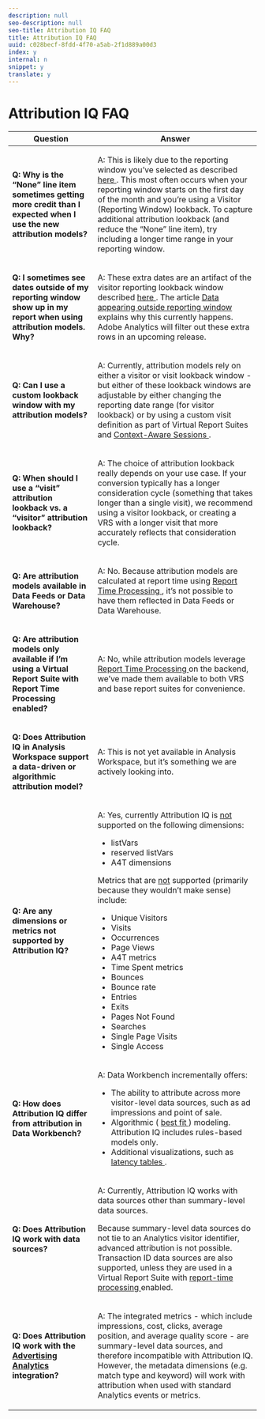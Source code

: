 ```yaml
---
description: null
seo-description: null
seo-title: Attribution IQ FAQ
title: Attribution IQ FAQ
uuid: c028becf-8fdd-4f70-a5ab-2f1d889a00d3
index: y
internal: n
snippet: y
translate: y
---
```


# Attribution IQ FAQ


<table id="table_590341C2F0DA4511ADEFDC1DB49CD248"> 
 <thead> 
  <tr> 
   <th colname="col1" class="entry"> Question </th> 
   <th colname="col2" class="entry"> Answer </th> 
  </tr> 
 </thead>
 <tbody> 
  <tr> 
   <td colname="col1"> <p><b>Q: Why is the “None” line item sometimes getting more credit than I expected when I use the new attribution models?</b> </p> </td> 
   <td colname="col2"> <p>A: This is likely due to the reporting window you’ve selected as described <a href="../../analysis_workspace_bucket/attribution.md#section_BC71DA030E45487AA3C3F6ED247A3C4A" format="dita" scope="local"> here </a>. This most often occurs when your reporting window starts on the first day of the month and you’re using a Visitor (Reporting Window) lookback. To capture additional attribution lookback (and reduce the “None” line item), try including a longer time range in your reporting window. </p> </td> 
  </tr> 
  <tr> 
   <td colname="col1"> <p><b>Q: I sometimes see dates outside of my reporting window show up in my report when using attribution models. Why?</b> </p> </td> 
   <td colname="col2"> <p>A: These extra dates are an artifact of the visitor reporting lookback window described <a href="attribution_iq.md#section_A2782BB64171431EB370CDCD4AD8030D" format="dita" scope="local"> here </a>. The article <a href="https://helpx.adobe.com/analytics/kb/data-appearing-outside-reporting-window.html" format="html" scope="external"> Data appearing outside reporting window </a> explains why this currently happens. Adobe Analytics will filter out these extra rows in an upcoming release. </p> </td> 
  </tr> 
  <tr> 
   <td colname="col1"> <p><b>Q: Can I use a custom lookback window with my attribution models?</b> </p> </td> 
   <td colname="col2"> <p>A: Currently, attribution models rely on either a visitor or visit lookback window - but either of these lookback windows are adjustable by either changing the reporting date range (for visitor lookback) or by using a custom visit definition as part of Virtual Report Suites and <a href="https://marketing.adobe.com/resources/help/en_US/reference/vrs-mobile-visit-processing.html" format="html" scope="external"> Context-Aware Sessions </a>. </p> </td> 
  </tr> 
  <tr> 
   <td colname="col1"> <p><b>Q: When should I use a “visit” attribution lookback vs. a “visitor” attribution lookback?</b> </p> </td> 
   <td colname="col2"> <p>A: The choice of attribution lookback really depends on your use case. If your conversion typically has a longer consideration cycle (something that takes longer than a single visit), we recommend using a visitor lookback, or creating a VRS with a longer visit that more accurately reflects that consideration cycle. </p> </td> 
  </tr> 
  <tr> 
   <td colname="col1"> <p><b>Q: Are attribution models available in Data Feeds or Data Warehouse?</b> </p> </td> 
   <td colname="col2"> <p>A: No. Because attribution models are calculated at report time using <a href="https://marketing.adobe.com/resources/help/en_US/reference/vrs-report-time-processing.html" format="html" scope="external"> Report Time Processing </a>, it’s not possible to have them reflected in Data Feeds or Data Warehouse. </p> </td> 
  </tr> 
  <tr> 
   <td colname="col1"> <p><b>Q: Are attribution models only available if I’m using a Virtual Report Suite with Report Time Processing enabled?</b> </p> </td> 
   <td colname="col2"> <p>A: No, while attribution models leverage <a href="https://marketing.adobe.com/resources/help/en_US/reference/vrs-report-time-processing.html" format="html" scope="external"> Report Time Processing </a> on the backend, we’ve made them available to both VRS and base report suites for convenience. </p> </td> 
  </tr> 
  <tr> 
   <td colname="col1"> <p><b>Q: Does Attribution IQ in Analysis Workspace support a data-driven or algorithmic attribution model?</b> </p> </td> 
   <td colname="col2"> <p>A: This is not yet available in Analysis Workspace, but it’s something we are actively looking into. </p> </td> 
  </tr> 
  <tr> 
   <td colname="col1"> <p><b>Q: Are any dimensions or metrics not supported by Attribution IQ?</b> </p> </td> 
   <td colname="col2"> <p>A: Yes, currently Attribution IQ is <u>not</u> supported on the following dimensions: </p> 
    <ul id="ul_908A04791EDC4363902939DBCE8EC151"> 
     <li id="li_6A0C3506C1004CF5AB9BABF4C1924BB6"> listVars </li> 
     <li id="li_3A889F947290444A819DA0BF21E92298">reserved listVars </li> 
     <li id="li_74AC07FB956A4505B7B5A3E8781E5832">A4T dimensions </li> 
    </ul> <p>Metrics that are <u>not</u> supported (primarily because they wouldn’t make sense) include: </p> 
    <ul id="ul_B12A1291DEEF41FDBAD110C4A9265234"> 
     <li id="li_245571C5377C45ADBAE6F735B91FCD1F"> Unique Visitors </li> 
     <li id="li_000CA7680A0745D9860CA7D5F62288D4">Visits </li> 
     <li id="li_53CAD3ECAE54451BBB0750FB62AF1243">Occurrences </li> 
     <li id="li_C589008CA92E4C69866E85EEEC88EF90"> Page Views </li> 
     <li id="li_ACF8D24E3AC746E280DB0F71D4B772A3">A4T metrics </li> 
     <li id="li_78BFE0A4F8024301A218C0415537F632">Time Spent metrics </li> 
     <li id="li_29774EEFE9A04759B7929EA35AA9BEAD">Bounces </li> 
     <li id="li_B163C6F24240465F85AB5C9792F0F013">Bounce rate </li> 
     <li id="li_CF065E227A634C77BC2C48C2A6EC849A">Entries </li> 
     <li id="li_ED962C5063B047F185EFC58EB43C661F">Exits </li> 
     <li id="li_029F6D09433F48A38303E5C96E77480B">Pages Not Found </li> 
     <li id="li_8410AF29208247B5B3E49F72208913BA">Searches </li> 
     <li id="li_8421F1D5F58148D98B1AB5C04FCCA9CF">Single Page Visits </li> 
     <li id="li_50D4EA0FF2E6438C8DD2A1B2EAD7B9D7">Single Access </li> 
    </ul> </td> 
  </tr> 
  <tr> 
   <td colname="col1"> <p><b>Q: How does Attribution IQ differ from attribution in Data Workbench?</b> </p> </td> 
   <td colname="col2"> <p>A: Data Workbench incrementally offers: </p> 
    <ul id="ul_5A8C979CDCD04FF5B9625C84B2678CC7"> 
     <li id="li_115DC58D4BDF40A4A0036E76F6E64158">The ability to attribute across more visitor-level data sources, such as ad impressions and point of sale. </li> 
     <li id="li_C31891A4D5594D93AF97340F6D3A2E3E">Algorithmic ( <a href="https://marketing.adobe.com/resources/help/en_US/insight/client/c_attrib_algorithmic.html" format="html" scope="external"> best fit </a>) modeling. Attribution IQ includes rules-based models only. </li> 
     <li id="li_749D5D11B34E40E9AB53908A38979CAA">Additional visualizations, such as <a href="https://marketing.adobe.com/resources/help/en_US/insight/client/c_lat_tbls.html" format="html" scope="external"> latency tables </a>. </li> 
    </ul> </td> 
  </tr> 
  <tr> 
   <td colname="col1"> <p><b>Q: Does Attribution IQ work with data sources?</b> </p> </td> 
   <td colname="col2"> <p>A: Currently, Attribution IQ works with data sources other than summary-level data sources. </p> <p> Because summary-level data sources do not tie to an Analytics visitor identifier, advanced attribution is not possible. Transaction ID data sources are also supported, unless they are used in a Virtual Report Suite with <a href="https://marketing.adobe.com/resources/help/en_US/reference/vrs-report-time-processing.html" format="html" scope="external"> report-time processing </a> enabled. </p> </td> 
  </tr> 
  <tr> 
   <td colname="col1"> <p><b>Q: Does Attribution IQ work with the <a href="https://marketing.adobe.com/resources/help/en_US/analytics/advertising/overview.html" format="html" scope="external"> Advertising Analytics </a> integration?</b> </p> </td> 
   <td colname="col2"> <p>A: The integrated metrics - which include impressions, cost, clicks, average position, and average quality score - are summary-level data sources, and therefore incompatible with Attribution IQ. However, the metadata dimensions (e.g. match type and keyword) will work with attribution when used with standard Analytics events or metrics. </p> </td> 
  </tr> 
 </tbody> 
</table>

